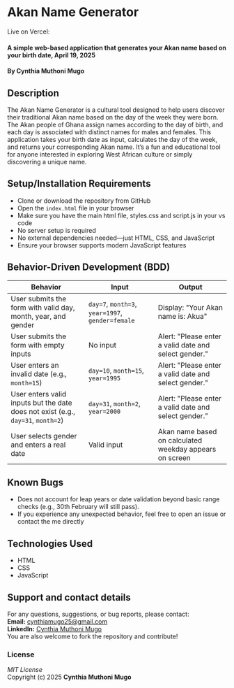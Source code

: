 # Akan Name Generator  
Live on Vercel:
#### A simple web-based application that generates your Akan name based on your birth date, April 19, 2025  
#### By **Cynthia Muthoni Mugo**  

## Description  
The Akan Name Generator is a cultural tool designed to help users discover their traditional Akan name based on the day of the week they were born. The Akan people of Ghana assign names according to the day of birth, and each day is associated with distinct names for males and females. This application takes your birth date as input, calculates the day of the week, and returns your corresponding Akan name. It’s a fun and educational tool for anyone interested in exploring West African culture or simply discovering a unique name.

## Setup/Installation Requirements  
* Clone or download the repository from GitHub  
* Open the `index.html` file in your browser  
* Make sure you have the main html file, styles.css and script.js in your vs code
* No server setup is required  
* No external dependencies needed—just HTML, CSS, and JavaScript  
* Ensure your browser supports modern JavaScript features

## Behavior-Driven Development (BDD)

| Behavior | Input | Output |
|----------|-------|--------|
| User submits the form with valid day, month, year, and gender | `day=7`, `month=3`, `year=1997`, `gender=female` | Display: "Your Akan name is: Akua" |
| User submits the form with empty inputs | No input | Alert: "Please enter a valid date and select gender." |
| User enters an invalid date (e.g., `month=15`) | `day=10`, `month=15`, `year=1995` | Alert: "Please enter a valid date and select gender." |
| User enters valid inputs but the date does not exist (e.g., `day=31`, `month=2`) | `day=31`, `month=2`, `year=2000` | Alert: "Please enter a valid date and select gender." |
| User selects gender and enters a real date | Valid input | Akan name based on calculated weekday appears on screen |

## Known Bugs  
*  Does not account for leap years or date validation beyond basic range checks (e.g., 30th February will still pass). 
* If you experience any unexpected behavior, feel free to open an issue or contact the me directly

## Technologies Used  
* HTML  
* CSS  
* JavaScript  

## Support and contact details  
For any questions, suggestions, or bug reports, please contact:  
**Email:** cynthiamugo25@gmail.com  
**LinkedIn:** [Cynthia Muthoni Mugo](https://www.linkedin.com/in/cynthiamuthonimugo)  
You are also welcome to fork the repository and contribute!

### License  
*MIT License*  
Copyright (c) 2025 **Cynthia Muthoni Mugo**
